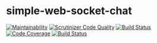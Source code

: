 # simple-web-socket-chat

[![Maintainability](https://api.codeclimate.com/v1/badges/e71af05a8567b367e3b5/maintainability)](https://codeclimate.com/github/ericN93/module/maintainability)
[![Scrutinizer Code Quality](https://scrutinizer-ci.com/g/ericN93/module/badges/quality-score.png?b=master)](https://scrutinizer-ci.com/g/ericN93/module/?branch=master)
[![Build Status](https://scrutinizer-ci.com/g/ericN93/module/badges/build.png?b=master)](https://scrutinizer-ci.com/g/ericN93/module/build-status/master)
[![Code Coverage](https://scrutinizer-ci.com/g/ericN93/module/badges/coverage.png?b=master)](https://scrutinizer-ci.com/g/ericN93/module/?branch=master)
[![Build Status](https://travis-ci.org/ericN93/module.svg?branch=master)](https://travis-ci.org/ericN93/module)
